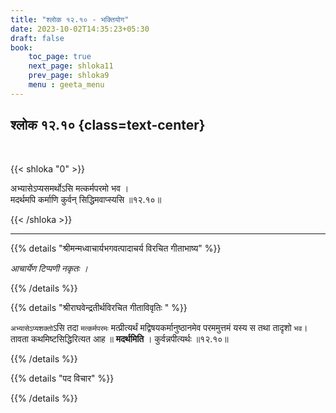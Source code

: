 ```yaml
---
title: "श्लोक १२.१० - भक्तियोग"
date: 2023-10-02T14:35:23+05:30
draft: false
book:
    toc_page: true
    next_page: shloka11
    prev_page: shloka9
    menu : geeta_menu
---
```




## श्लोक १२.१० {class=text-center}

<br/>

{{< shloka  "0"  >}}

अभ्यासेऽप्यसमर्थोऽसि मत्कर्मपरमो भव ।  
मदर्थमपि कर्माणि कुर्वन् सिद्धिमवाप्स्यसि ॥१२.१०॥

{{< /shloka >}}

---


{{% details "श्रीमन्मध्वाचार्यभगवत्पादाचर्य विरचित  गीताभाष्य" %}}

*आचार्येण टिप्पणी नकृतः ।*

{{% /details %}}



{{% details "श्रीराघवेन्द्रतीर्थविरचित गीताविवृतिः " %}}

`अभ्यासेऽप्यशक्तो`ऽसि तदा `मत्कर्मपरमः` 
मत्प्रीत्यर्थं मद्विषयकर्मानुष्ठानमेव 
परममुत्तमं यस्य स तथा तादृशो `भव`। 
तावता कथमिष्टसिद्धिरित्यत आह
॥ **मदर्थमिति** । कुर्वन्नपीत्यर्थः ॥१२.१०॥

{{% /details %}}



{{% details "पद विचार" %}}


{{% /details %}}
